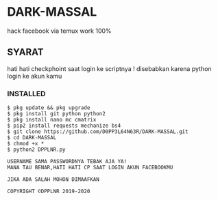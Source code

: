 # DARK-MASSAL
hack facebook via temux work 100%

## SYARAT
hati hati checkphoint saat login ke scriptnya !
disebabkan karena python login ke akun kamu

### INSTALLED
```
$ pkg update && pkg upgrade
$ pkg install git python python2
$ pkg install nano mc cmatrix 
$ pip2 install requests mechanize bs4
$ git clone https://github.com/D0PP3L64N63R/DARK-MASSAL.git
$ cd DARK-MASSAL
$ chmod +x *
$ python2 DPPLNR.py

USERNAME SAMA PASSWORDNYA TEBAK AJA YA!
MANA TAU BENAR,HATI HATI CP SAAT LOGIN AKUN FACEBOOKMU

JIKA ADA SALAH MOHON DIMAAFKAN

COPYRIGHT ©DPPLNR 2019-2020

```
